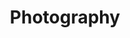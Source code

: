 ﻿---
title: "Photography"
description: "Discover the best Udemy courses on Photography. Expert-curated list of top online courses to help you learn and master new skills."
draft: false
---
